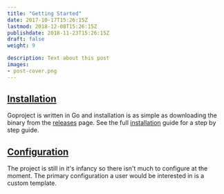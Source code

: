 ```yaml
---
title: "Getting Started"
date: 2017-10-17T15:26:15Z
lastmod: 2018-12-08T15:26:15Z
publishdate: 2018-11-23T15:26:15Z
draft: false
weight: 9

description: Text about this post
images:
- post-cover.png
---
```


## [Installation](./installation)

Goproject is written in Go and installation is as simple as downloading the binary from the [releases](https://github.com/jjunqueira/goproject/releases) page.
See the full [installation](./installation) guide for a step by step guide.

## [Configuration](./configuration)

The project is still in it's infancy so there isn't much to configure at the moment. The primary configuration a user would be interested in is a custom template.